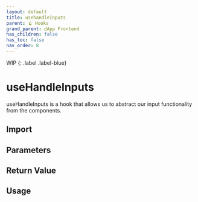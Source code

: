 ```yaml
---
layout: default
title: usehandleInputs
parent: 🪝 Hooks
grand_parent: dApp Frontend
has_children: false
has_toc: false
nav_order: 8
---
```


WIP
{: .label .label-blue}
# useHandleInputs

useHandleInputs is a hook that allows us to abstract our input functionality from the components.

## Import

## Parameters

## Return Value

## Usage
